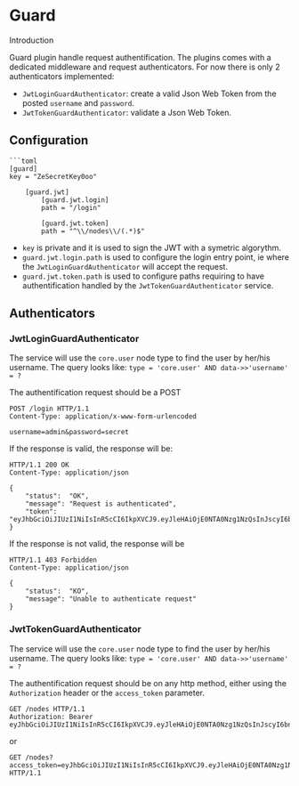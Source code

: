 Guard
=====

Introduction

Guard plugin handle request authentification. The plugins comes with a dedicated middleware and request authenticators.
For now there is only 2 authenticators implemented:
 - ``JwtLoginGuardAuthenticator``: create a valid Json Web Token from the posted ``username`` and ``password``.
 - ``JwtTokenGuardAuthenticator``: validate a Json Web Token. 

Configuration
-------------


    ```toml
    [guard]
    key = "ZeSecretKey0oo"
    
        [guard.jwt]
            [guard.jwt.login]
            path = "/login"
    
            [guard.jwt.token]
            path = "^\\/nodes\\/(.*)$"


- ``key`` is private and it is used to sign the JWT with a symetric algorythm.
- ``guard.jwt.login.path`` is used to configure the login entry point, ie where the ``JwtLoginGuardAuthenticator`` will accept the request.
- ``guard.jwt.token.path`` is used to configure paths requiring to have authentification handled by the ``JwtTokenGuardAuthenticator`` service.


Authenticators
--------------

### JwtLoginGuardAuthenticator


The service will use the ``core.user`` node type to find the user by her/his username. The query looks like: ``type = 'core.user' AND data->>'username' = ?``

The authentification request should be a POST

```HTTP
POST /login HTTP/1.1
Content-Type: application/x-www-form-urlencoded

username=admin&password=secret
```

If the response is valid, the response will be:

```HTTP
HTTP/1.1 200 OK
Content-Type: application/json

{
    "status":  "OK",
    "message": "Request is authenticated",
    "token":   "eyJhbGciOiJIUzI1NiIsInR5cCI6IkpXVCJ9.eyJleHAiOjE0NTA0Nzg1NzQsInJscyI6bnVsbCwidXNyIjoicmFuZGUifQ.E_BMRg2UWO7jVw1CGgn7WhhwbATCHjYYcausZZ7LSZA",
}

```

If the response is not valid, the response will be

```HTTP
HTTP/1.1 403 Forbidden
Content-Type: application/json

{
    "status":  "KO",
    "message": "Unable to authenticate request"
}
```
   
### JwtTokenGuardAuthenticator

The service will use the ``core.user`` node type to find the user by her/his username. The query looks like: ``type = 'core.user' AND data->>'username' = ?``

The authentification request should be on any http method, either using the ``Authorization`` header or the ``access_token`` parameter.

```HTTP
GET /nodes HTTP/1.1
Authorization: Bearer eyJhbGciOiJIUzI1NiIsInR5cCI6IkpXVCJ9.eyJleHAiOjE0NTA0Nzg1NzQsInJscyI6bnVsbCwidXNyIjoicmFuZGUifQ.E_BMRg2UWO7jVw1CGgn7WhhwbATCHjYYcausZZ7LSZA
```

or

```HTTP
GET /nodes?access_token=eyJhbGciOiJIUzI1NiIsInR5cCI6IkpXVCJ9.eyJleHAiOjE0NTA0Nzg1NzQsInJscyI6bnVsbCwidXNyIjoicmFuZGUifQ.E_BMRg2UWO7jVw1CGgn7WhhwbATCHjYYcausZZ7LSZA HTTP/1.1
```
